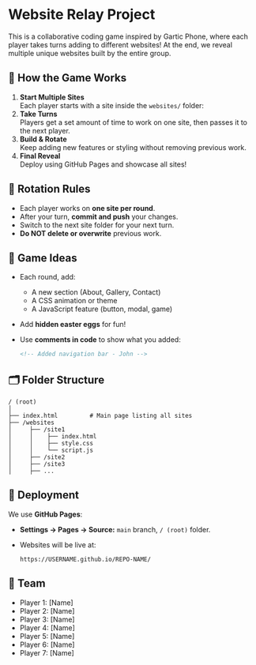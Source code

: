 # Website Relay Project

This is a collaborative coding game inspired by Gartic Phone, where each player takes turns adding to different websites! At the end, we reveal multiple unique websites built by the entire group.

## 📌 How the Game Works
1. **Start Multiple Sites**  
Each player starts with a site inside the `websites/` folder:
2. **Take Turns**  
Players get a set amount of time to work on one site, then passes it to the next player.
3. **Build & Rotate**  
Keep adding new features or styling without removing previous work.
4. **Final Reveal**  
Deploy using GitHub Pages and showcase all sites!

## 🔄 Rotation Rules

* Each player works on **one site per round**.
* After your turn, **commit and push** your changes.
* Switch to the next site folder for your next turn.
* **Do NOT delete or overwrite** previous work.

## 🎲 Game Ideas

* Each round, add:

  * A new section (About, Gallery, Contact)
  * A CSS animation or theme
  * A JavaScript feature (button, modal, game)
* Add **hidden easter eggs** for fun!
* Use **comments in code** to show what you added:

  ```html
  <!-- Added navigation bar - John -->
  ```

## 🗂 Folder Structure
```
/ (root)
│
├── index.html         # Main page listing all sites
├── /websites
│     ├── /site1
│     │    ├── index.html
│     │    ├── style.css
│     │    └── script.js
│     ├── /site2
│     ├── /site3
│     ├── ...
```

## 🚀 Deployment

We use **GitHub Pages**:

* **Settings → Pages → Source:** `main` branch, `/ (root)` folder.
* Websites will be live at:

  ```
  https://USERNAME.github.io/REPO-NAME/
  ```

## 👥 Team

* Player 1: \[Name]
* Player 2: \[Name]
* Player 3: \[Name]
* Player 4: \[Name]
* Player 5: \[Name]
* Player 6: \[Name]
* Player 7: \[Name]
